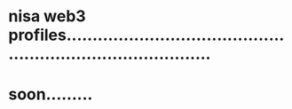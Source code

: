 # nisa web3 profiles.................................................................................
# soon.........
